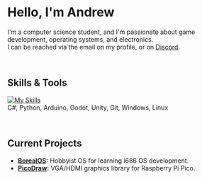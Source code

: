 # Hello, I'm Andrew  

I'm a computer science student, and I'm passionate about game development, operating systems, and electronics.  
I can be reached via the email on my profile, or on [Discord](https://discordapp.com/users/702231283874660412).

<br/>

## Skills & Tools
[![My Skills](https://skillicons.dev/icons?i=cs,python,arduino,godot,unity,git,windows,linux)](https://skillicons.dev)  
C#, Python, Arduino, Godot, Unity, Git, Windows, Linux  

<br/>

## Current Projects
- **[BorealOS](https://github.com/MEMESCOEP/BorealOS):** Hobbyist OS for learning i686 OS development.  
- **[PicoDraw](https://github.com/MEMESCOEP/PicoDraw):** VGA/HDMI graphics library for Raspberry Pi Pico.
